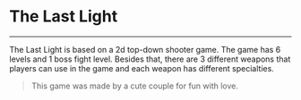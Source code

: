 # The Last Light

---

The Last Light is based on a 2d top-down shooter game. The game has 6 levels and 1 boss fight level. Besides that, there are 3 different weapons that players can use in the game and each weapon has different specialties.

> This game was made by a cute couple for fun with love.

